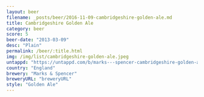 ```yaml
---
layout: beer
filename: _posts/beer/2016-11-09-cambridgeshire-golden-ale.md
title: Cambridgeshire Golden Ale
category: beer
score: 5
beer-date: "2013-03-09"
desc: "Plain"
permalink: /beer/:title.html
img: /img/list/cambridgeshire-golden-ale.jpeg
untappd: "https://untappd.com/b/marks---spencer-cambridgeshire-golden-ale/106002"
country: "England"
brewery: "Marks & Spencer"
breweryURL: "breweryURL"
style: "Golden Ale"
---
```

